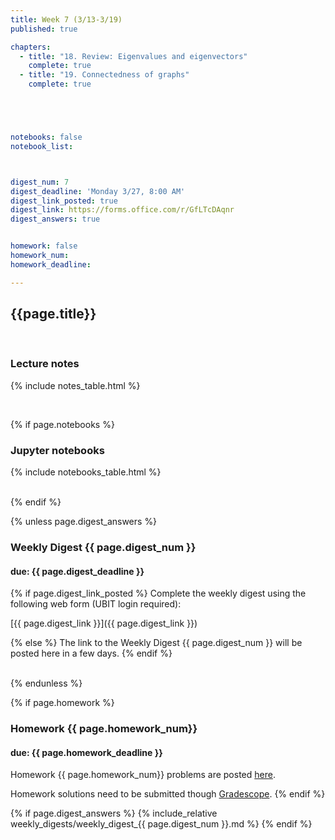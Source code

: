```yaml
---
title: Week 7 (3/13-3/19)
published: true

chapters:
  - title: "18. Review: Eigenvalues and eigenvectors"
    complete: true
  - title: "19. Connectedness of graphs"
    complete: true





notebooks: false
notebook_list:



digest_num: 7
digest_deadline: 'Monday 3/27, 8:00 AM'
digest_link_posted: true
digest_link: https://forms.office.com/r/GfLTcDAqnr
digest_answers: true


homework: false
homework_num:
homework_deadline:

---
```


<style>
    ul {
        padding-left: 20px;
    }
</style>


## {{page.title}}

<br/>

### Lecture notes

{% include notes_table.html %}

<br/>

{% if page.notebooks %}
### Jupyter notebooks

{% include notebooks_table.html %}

<br/>
{% endif %}


{% unless page.digest_answers %}
### Weekly Digest {{ page.digest_num }}
#### due: {{ page.digest_deadline }}

{% if page.digest_link_posted %}
Complete the weekly digest using the following web form (UBIT login required):

[{{ page.digest_link }}]({{ page.digest_link }})

{% else %}
The link to the Weekly Digest {{ page.digest_num }} will be posted here
in a few days.
{% endif %}

<br/>
{% endunless %}


{% if page.homework %}
### Homework {{ page.homework_num}}
#### due: {{ page.homework_deadline }}

Homework {{ page.homework_num}} problems are posted <a href="{{ site.baseurl }}/assets/homework/hw_{{ page.homework_num }}.pdf" target="_blank">here</a>.

Homework solutions need to be submitted though [Gradescope](https://www.gradescope.com/).
{% endif %}



{% if page.digest_answers %}
{% include_relative weekly_digests/weekly_digest_{{ page.digest_num }}.md %}
{% endif %}